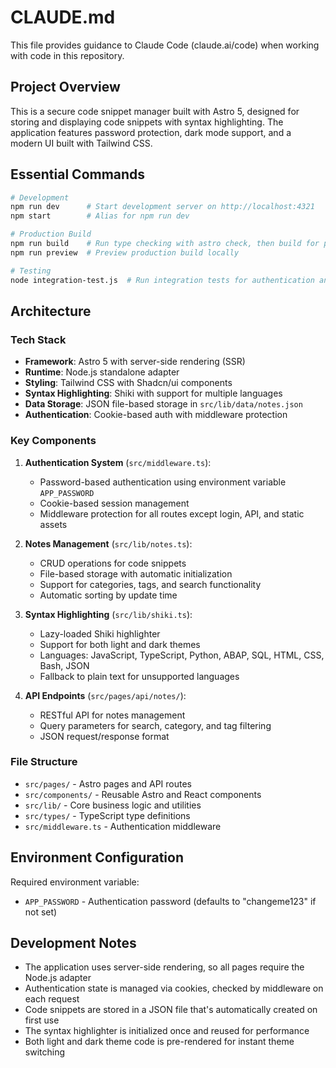 # CLAUDE.md

This file provides guidance to Claude Code (claude.ai/code) when working with code in this repository.

## Project Overview

This is a secure code snippet manager built with Astro 5, designed for storing and displaying code snippets with syntax highlighting. The application features password protection, dark mode support, and a modern UI built with Tailwind CSS.

## Essential Commands

```bash
# Development
npm run dev      # Start development server on http://localhost:4321
npm start        # Alias for npm run dev

# Production Build
npm run build    # Run type checking with astro check, then build for production
npm run preview  # Preview production build locally

# Testing
node integration-test.js  # Run integration tests for authentication and API endpoints
```

## Architecture

### Tech Stack
- **Framework**: Astro 5 with server-side rendering (SSR)
- **Runtime**: Node.js standalone adapter
- **Styling**: Tailwind CSS with Shadcn/ui components
- **Syntax Highlighting**: Shiki with support for multiple languages
- **Data Storage**: JSON file-based storage in `src/lib/data/notes.json`
- **Authentication**: Cookie-based auth with middleware protection

### Key Components

1. **Authentication System** (`src/middleware.ts`):
   - Password-based authentication using environment variable `APP_PASSWORD`
   - Cookie-based session management
   - Middleware protection for all routes except login, API, and static assets

2. **Notes Management** (`src/lib/notes.ts`):
   - CRUD operations for code snippets
   - File-based storage with automatic initialization
   - Support for categories, tags, and search functionality
   - Automatic sorting by update time

3. **Syntax Highlighting** (`src/lib/shiki.ts`):
   - Lazy-loaded Shiki highlighter
   - Support for both light and dark themes
   - Languages: JavaScript, TypeScript, Python, ABAP, SQL, HTML, CSS, Bash, JSON
   - Fallback to plain text for unsupported languages

4. **API Endpoints** (`src/pages/api/notes/`):
   - RESTful API for notes management
   - Query parameters for search, category, and tag filtering
   - JSON request/response format

### File Structure
- `src/pages/` - Astro pages and API routes
- `src/components/` - Reusable Astro and React components
- `src/lib/` - Core business logic and utilities
- `src/types/` - TypeScript type definitions
- `src/middleware.ts` - Authentication middleware

## Environment Configuration

Required environment variable:
- `APP_PASSWORD` - Authentication password (defaults to "changeme123" if not set)

## Development Notes

- The application uses server-side rendering, so all pages require the Node.js adapter
- Authentication state is managed via cookies, checked by middleware on each request
- Code snippets are stored in a JSON file that's automatically created on first use
- The syntax highlighter is initialized once and reused for performance
- Both light and dark theme code is pre-rendered for instant theme switching